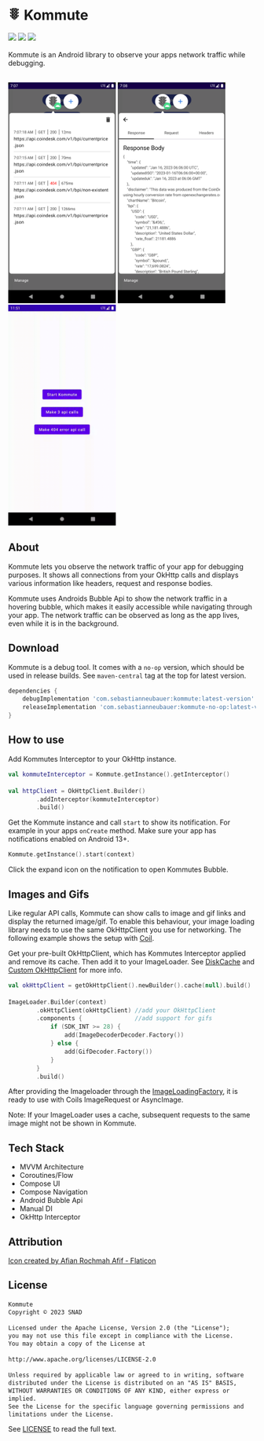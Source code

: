 # <img src="screenshots/kommuteIcon.png" height="25"> Kommute 

![](https://img.shields.io/maven-central/v/com.sebastianneubauer/kommute) ![](https://img.shields.io/badge/Kotlin-1.7.20-blue) ![](https://img.shields.io/badge/SDK-21+-brightgreen)
<br /><br />
Kommute is an Android library to observe your apps network traffic while debugging.
<br /><br />

<p float="left">
<img src="screenshots/kommute1.png" height="450">
<img src="screenshots/kommute2.png" height="450">
<img src="screenshots/kommuteGif.gif" height="450">
</p>

## About

Kommute lets you observe the network traffic of your app for debugging purposes. It shows all connections from your OkHttp calls and displays various information like headers, request and response bodies.

Kommute uses Androids Bubble Api to show the network traffic in a hovering bubble, which makes it easily accessible while navigating through your app.
The network traffic can be observed as long as the app lives, even while it is in the background.

## Download

Kommute is a debug tool. It comes with a `no-op` version, which should be used in release builds. See `maven-central` tag at the top for latest version.

```groovy
dependencies {
    debugImplementation 'com.sebastianneubauer:kommute:latest-version'
    releaseImplementation 'com.sebastianneubauer:kommute-no-op:latest-version'
}
```

## How to use

Add Kommutes Interceptor to your OkHttp instance.

```kotlin
val kommuteInterceptor = Kommute.getInstance().getInterceptor()

val httpClient = OkHttpClient.Builder()
        .addInterceptor(kommuteInterceptor)
        .build()
```

Get the Kommute instance and call `start` to show its notification. For example in your apps `onCreate` method.
Make sure your app has notifications enabled on Android 13+.

```kotlin
Kommute.getInstance().start(context)
```

Click the expand icon on the notification to open Kommutes Bubble.

## Images and Gifs

Like regular API calls, Kommute can show calls to image and gif links and display the returned image/gif. To enable this behaviour, your image loading library needs to use the same OkHttpClient you use for networking. The following example shows the setup with [Coil](https://coil-kt.github.io/coil/).

Get your pre-built OkHttpClient, which has Kommutes Interceptor applied and remove its cache. Then add it to your ImageLoader. See [DiskCache](https://coil-kt.github.io/coil/upgrading/#disk-cache) and [Custom OkHttpClient](https://coil-kt.github.io/coil/recipes/#using-a-custom-okhttpclient) for more info.

```kotlin
val okHttpClient = getOkHttpClient().newBuilder().cache(null).build()

ImageLoader.Builder(context)
        .okHttpClient(okHttpClient) //add your OkHttpClient
        .components {               //add support for gifs
            if (SDK_INT >= 28) {
                add(ImageDecoderDecoder.Factory())
            } else {
                add(GifDecoder.Factory())
            }
        }
        .build()
```

After providing the Imageloader through the [ImageLoadingFactory](https://coil-kt.github.io/coil/getting_started/#image-loaders), it is ready to use with Coils ImageRequest or AsyncImage.

Note: If your ImageLoader uses a cache, subsequent requests to the same image might not be shown in Kommute.

## Tech Stack

- MVVM Architecture
- Coroutines/Flow
- Compose UI
- Compose Navigation
- Android Bubble Api
- Manual DI
- OkHttp Interceptor

## Attribution

<a href="https://www.flaticon.com/free-icons/ui" title="icon">Icon created by Afian Rochmah Afif - Flaticon</a>

## License

```
Kommute
Copyright © 2023 SNAD

Licensed under the Apache License, Version 2.0 (the "License");
you may not use this file except in compliance with the License.
You may obtain a copy of the License at

http://www.apache.org/licenses/LICENSE-2.0

Unless required by applicable law or agreed to in writing, software
distributed under the License is distributed on an "AS IS" BASIS,
WITHOUT WARRANTIES OR CONDITIONS OF ANY KIND, either express or implied.
See the License for the specific language governing permissions and 
limitations under the License.
```
See [LICENSE](LICENSE.md) to read the full text.
